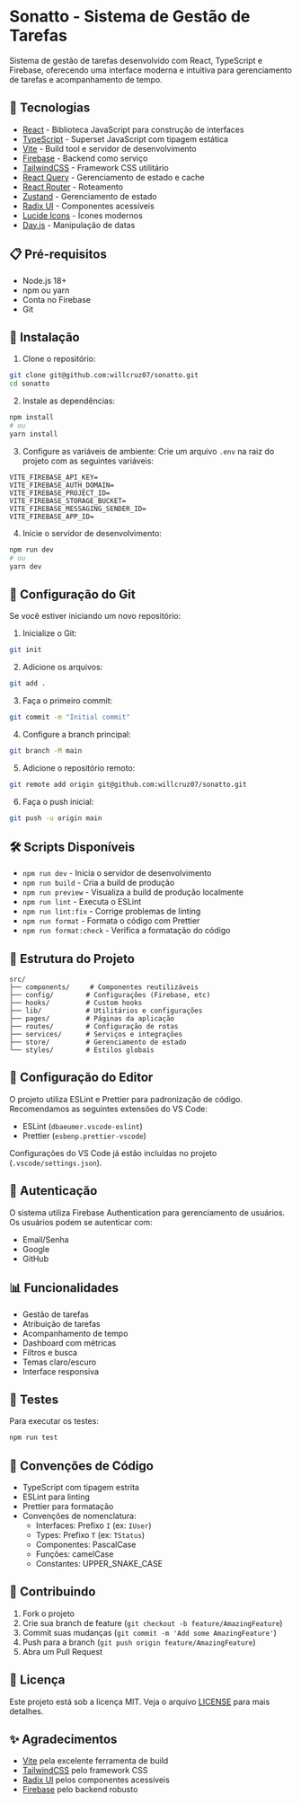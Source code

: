 # Sonatto - Sistema de Gestão de Tarefas

Sistema de gestão de tarefas desenvolvido com React, TypeScript e Firebase, oferecendo uma interface moderna e intuitiva para gerenciamento de tarefas e acompanhamento de tempo.

## 🚀 Tecnologias

- [React](https://reactjs.org/) - Biblioteca JavaScript para construção de interfaces
- [TypeScript](https://www.typescriptlang.org/) - Superset JavaScript com tipagem estática
- [Vite](https://vitejs.dev/) - Build tool e servidor de desenvolvimento
- [Firebase](https://firebase.google.com/) - Backend como serviço
- [TailwindCSS](https://tailwindcss.com/) - Framework CSS utilitário
- [React Query](https://tanstack.com/query/latest) - Gerenciamento de estado e cache
- [React Router](https://reactrouter.com/) - Roteamento
- [Zustand](https://github.com/pmndrs/zustand) - Gerenciamento de estado
- [Radix UI](https://www.radix-ui.com/) - Componentes acessíveis
- [Lucide Icons](https://lucide.dev/) - Ícones modernos
- [Day.js](https://day.js.org/) - Manipulação de datas

## 📋 Pré-requisitos

- Node.js 18+ 
- npm ou yarn
- Conta no Firebase
- Git

## 🔧 Instalação

1. Clone o repositório:
```bash
git clone git@github.com:willcruz07/sonatto.git
cd sonatto
```

2. Instale as dependências:
```bash
npm install
# ou
yarn install
```

3. Configure as variáveis de ambiente:
Crie um arquivo `.env` na raiz do projeto com as seguintes variáveis:
```env
VITE_FIREBASE_API_KEY=
VITE_FIREBASE_AUTH_DOMAIN=
VITE_FIREBASE_PROJECT_ID=
VITE_FIREBASE_STORAGE_BUCKET=
VITE_FIREBASE_MESSAGING_SENDER_ID=
VITE_FIREBASE_APP_ID=
```

4. Inicie o servidor de desenvolvimento:
```bash
npm run dev
# ou
yarn dev
```

## 🔄 Configuração do Git

Se você estiver iniciando um novo repositório:

1. Inicialize o Git:
```bash
git init
```

2. Adicione os arquivos:
```bash
git add .
```

3. Faça o primeiro commit:
```bash
git commit -m "Initial commit"
```

4. Configure a branch principal:
```bash
git branch -M main
```

5. Adicione o repositório remoto:
```bash
git remote add origin git@github.com:willcruz07/sonatto.git
```

6. Faça o push inicial:
```bash
git push -u origin main
```

## 🛠️ Scripts Disponíveis

- `npm run dev` - Inicia o servidor de desenvolvimento
- `npm run build` - Cria a build de produção
- `npm run preview` - Visualiza a build de produção localmente
- `npm run lint` - Executa o ESLint
- `npm run lint:fix` - Corrige problemas de linting
- `npm run format` - Formata o código com Prettier
- `npm run format:check` - Verifica a formatação do código

## 📁 Estrutura do Projeto

```
src/
├── components/     # Componentes reutilizáveis
├── config/        # Configurações (Firebase, etc)
├── hooks/         # Custom hooks
├── lib/           # Utilitários e configurações
├── pages/         # Páginas da aplicação
├── routes/        # Configuração de rotas
├── services/      # Serviços e integrações
├── store/         # Gerenciamento de estado
└── styles/        # Estilos globais
```

## 🎨 Configuração do Editor

O projeto utiliza ESLint e Prettier para padronização de código. Recomendamos as seguintes extensões do VS Code:

- ESLint (`dbaeumer.vscode-eslint`)
- Prettier (`esbenp.prettier-vscode`)

Configurações do VS Code já estão incluídas no projeto (`.vscode/settings.json`).

## 🔐 Autenticação

O sistema utiliza Firebase Authentication para gerenciamento de usuários. Os usuários podem se autenticar com:

- Email/Senha
- Google
- GitHub

## 📊 Funcionalidades

- Gestão de tarefas
- Atribuição de tarefas
- Acompanhamento de tempo
- Dashboard com métricas
- Filtros e busca
- Temas claro/escuro
- Interface responsiva

## 🧪 Testes

Para executar os testes:
```bash
npm run test
```

## 📝 Convenções de Código

- TypeScript com tipagem estrita
- ESLint para linting
- Prettier para formatação
- Convenções de nomenclatura:
  - Interfaces: Prefixo `I` (ex: `IUser`)
  - Types: Prefixo `T` (ex: `TStatus`)
  - Componentes: PascalCase
  - Funções: camelCase
  - Constantes: UPPER_SNAKE_CASE

## 🤝 Contribuindo

1. Fork o projeto
2. Crie sua branch de feature (`git checkout -b feature/AmazingFeature`)
3. Commit suas mudanças (`git commit -m 'Add some AmazingFeature'`)
4. Push para a branch (`git push origin feature/AmazingFeature`)
5. Abra um Pull Request

## 📄 Licença

Este projeto está sob a licença MIT. Veja o arquivo [LICENSE](LICENSE) para mais detalhes.

## ✨ Agradecimentos

- [Vite](https://vitejs.dev/) pela excelente ferramenta de build
- [TailwindCSS](https://tailwindcss.com/) pelo framework CSS
- [Radix UI](https://www.radix-ui.com/) pelos componentes acessíveis
- [Firebase](https://firebase.google.com/) pelo backend robusto
